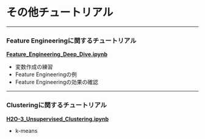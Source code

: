 # その他チュートリアル
***
### Feature Engineeringに関するチュートリアル
[**Feature_Engineering_Deep_Dive.ipynb**](./Feature_Engineering_Deep_Dive.ipynb)
- 変数作成の練習
- Feature Engineeringの例
- Feature Engineeringの効果の確認

***
### Clusteringに関するチュートリアル
[**H2O-3_Unsupervised_Clustering.ipynb**](./H2O-3_Unsupervised_Clustering.ipynb)
- k-means

